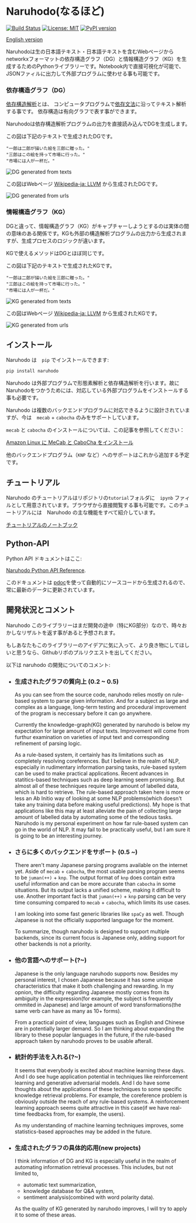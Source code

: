 # Naruhodo(なるほど)

[![Build Status](https://travis-ci.org/superkerokero/naruhodo.svg?branch=master)](https://travis-ci.org/superkerokero/naruhodo)
[![License: MIT](https://img.shields.io/badge/License-MIT-yellow.svg)](https://opensource.org/licenses/MIT)
[![PyPI version](https://badge.fury.io/py/naruhodo.svg)](https://badge.fury.io/py/naruhodo)

[English version](README.md)

Naruhodoは生の日本語テキスト・日本語テキストを含むWebページからnetworkxフォーマットの依存構造グラフ（DG）と情報構造グラフ（KG）を生成するためのPythonライブラリーです。Notebook内で直接可視化が可能で、JSONファィルに出力して外部プログラムに使わせる事も可能です。

### 依存構造グラフ（DG）

[依存構造解析](https://web.stanford.edu/~jurafsky/slp3/14.pdf)とは、 コンピュータプログラムで[依存文法](https://en.wikipedia.org/wiki/Dependency_grammar)に沿ってテキスト解析する事です。
依存構造は有向グラフで表す事ができます。

Naruhodoは依存構造解析プログラムの出力を直接読み込んでDGを生成します。 

この図は下記のテキストで生成されたDGです。

```
"一郎は二郎が描いた絵を三郎に贈った。"
"三郎はこの絵を持って市場に行った。"
"市場には人が一杯だ。"
```

![DG generated from texts](img/DG_example.png)

この図はWebページ [Wikipedia-ja: LLVM](https://ja.wikipedia.org/wiki/LLVM) から生成されたDGです。

![DG generated from urls](img/DG_url.png)

### 情報構造グラフ（KG）

DGと違って、情報構造グラフ（KG）がキャプチャーしようとするのは実体の間の意味のある関係です。KGも外部の構造解析プログラムの出力から生成されますが、生成プロセスのロジックが違います。

KGで使えるメソッドはDGとほぼ同じです。

この図は下記のテキストで生成されたKGです。

```
"一郎は二郎が描いた絵を三郎に贈った。"
"三郎はこの絵を持って市場に行った。"
"市場には人が一杯だ。"
```

![KG generated from texts](img/KG_example.png)

この図はWebページ [Wikipedia-ja: LLVM](https://ja.wikipedia.org/wiki/LLVM) から生成されたKGです。

![KG generated from urls](img/KG_url.png)

## インストール

Naruhodo は　`pip` でインストールできます:

```bash
pip install naruhodo
```

Naruhodo は外部プログラムで形態素解析と依存構造解析を行います。故にNaruhodoをつかうためには、対応している外部プログラムをインストールする事も必要です。

Naruhodo は複数のバックエンドプログラムに対応できるように設計されていますが、今は　`mecab` + `cabocha` のみをサポートしています。

`mecab` と `cabocha` のインストールについては、この記事を参照してください：

[Amazon Linux に MeCab と CaboCha をインストール](https://qiita.com/january108/items/85c80769ea870c190eaa)

他のバックエンドプログラム（`KNP` など）へのサポートはこれから追加する予定です。

## チュートリアル

Naruhodo のチュートリアルはリポジトリの`tutorial`フォルダに　`ipynb` ファィルとして用意されています。ブラウザから直接閲覧する事も可能です。このチュートリアルには　Naruhodo の主な機能をすべて紹介しています。

[チュートリアルのノートブック](https://github.com/superkerokero/naruhodo/blob/master/tutorial/Tutorial.ipynb)

## Python-API

Python API ドキュメントはここ:

[Naruhodo Python API Reference](https://superkerokero.github.io/naruhodo).

このドキュメントは [pdoc](https://github.com/BurntSushi/pdoc)を使って自動的にソースコードから生成されるので、常に最新のデータに更新されています。

## 開発状況とコメント

Naruhodo このライブラリーはまだ開発の途中（特にKG部分）なので、時々おかしなリザルトを返す事があると予想されます。

もしあなたもこのライブラリーのアイデアに気に入って、より良き物にしてほしいと思うなら、Githubリポのプルリクエストを出してください。

以下は naruhodo の開発についてのコメント:

* ### 生成されたグラフの質向上 (0.2 ~ 0.5)
    
    As you can see from the source code, naruhodo relies mostly on rule-based system to parse given information.
    And for a subject as large and complex as a language, long-term testing and procedural improvement of the program is neccessary before it can go anywhere.

    Currently the knowledge-graph(KG) generated by naruhodo is below my expectation for large amount of input texts. Improvement will come from furthur examination on varieties of input text and corresponding refinement of parsing logic.

    As a rule-based system, it certainly has its limitations such as completely resolving coreferences. But I believe in the realm of NLP, especially in rudimentary information parsing tasks, rule-based system can be used to make practical applications. Recent advances in statitics-based techniques such as deep learning seem promising. But almost all of these techniques require large amount of labelled data, which is hard to retrieve. The rule-based approach taken here is more or less an Ab Initio way of looking at some NLP problems(which doesn't take any training data before making useful predictions). My hope is that applications like this may at least alleviate the pain of collecting large amount of labelled data by automating some of the tedious tasks. Naruhodo is my personal experiment on how far rule-based system can go in the world of NLP. It may fail to be practically useful, but I am sure it is going to be an interesting journey.

* ### さらに多くのバックエンドをサポート (0.5 ~)
    
    There aren't many Japanese parsing programs available on the internet yet. Aside of `mecab` + `cabocha`, the most usable parsing program seems to be `juman(++)` + `knp`. The output format of `knp` does contain extra useful information and can be more accurate than `cabocha` in some situations. But its output lacks a unified scheme, making it difficult to use. Another important fact is that `juman(++)` + `knp` parsing can be very time consuming compared to `mecab` + `cabocha`, which limits its use cases.

    I am looking into some fast generic libraries like `spaCy` as well. Though Japanese is not the officially supported language for the moment. 

    To summarize, though naruhodo is designed to support multiple backends, since its current focus is Japanese only, adding support for other backends is not a priority.

* ### 他の言語へのサポート(?~)
    
    Japanese is the only language naruhodo supports now. Besides my personal interest, I chosen Japanese because it has some unique characteristics that make it both challenging and rewarding. In my opnion, the difficulty regarding Japanese mostly comes from its ambiguity in the expression(for example, the subject is frequently ommited in Japanese) and large amount of word transformations(the same verb can have as many as 10+ forms).

    From a practical point of view, languages such as English and Chinese are in potentially larger demand. So I am thinking about expanding the library to these popular languages in the future, if the rule-based approach taken by naruhodo proves to be usable afterall.

* ### 統計的手法を入れる(?~)
    
    It seems that everybody is excited about machine learning these days. And I do see huge application potential in techniques like reinforcement learning and generative adversarial models. And I do have some thoughts about the applications of these techniques to some specific knowledge retrieval problems. For example, the coreference problem is obviously outside the reach of any rule-based systems. A reinforcement learning approach seems quite attractive in this case(if we have real-time feedbacks from, for example, the users).  
    
    As my understanding of machine learning techniques improves, some statistics-based approaches may be added in the future.

* ### 生成されたグラフの具体的応用(new projects)
    
    I think information of DG and KG is especially useful in the realm of automating information retrieval processes. This includes, but not limited to, 
    * automatic text summarization, 
    * knowledge database for Q&A system, 
    * sentiment analysis(combined with word polarity data).

    As the quality of KG generated by naruhodo improves, I will try to apply it to some of these areas.

